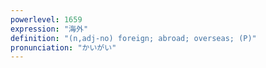 ```yaml
---
powerlevel: 1659
expression: "海外"
definition: "(n,adj-no) foreign; abroad; overseas; (P)"
pronunciation: "かいがい"
---
```

